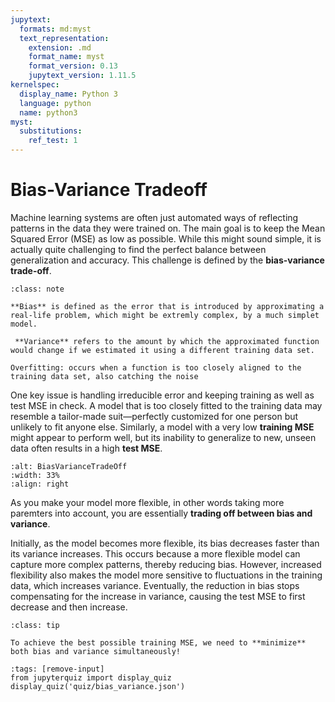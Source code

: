 ```yaml
---
jupytext:
  formats: md:myst
  text_representation:
    extension: .md
    format_name: myst
    format_version: 0.13
    jupytext_version: 1.11.5
kernelspec:
  display_name: Python 3
  language: python
  name: python3
myst:
  substitutions:
    ref_test: 1
---
```


# <i class="fa-solid fa-handshake"></i> Bias-Variance Tradeoff

Machine learning systems are often just automated ways of reflecting patterns in the data they were trained on. The main goal is to keep the Mean Squared Error (MSE) as low as possible. While this might sound simple, it is actually quite challenging to find the perfect balance between generalization and accuracy. This challenge is defined by the **bias-variance trade-off**.

```{admonition} Remember
:class: note

**Bias** is defined as the error that is introduced by approximating a real-life problem, which might be extremly complex, by a much simplet model. 
 
 **Variance** refers to the amount by which the approximated function would change if we estimated it using a different training data set. 
```

```{margin}
Overfitting: occurs when a function is too closely aligned to the training data set, also catching the noise 
```

One key issue is handling irreducible error and keeping training as well as test MSE in check. A model that is too closely fitted to the training data may resemble a tailor-made suit—perfectly customized for one person but unlikely to fit anyone else. Similarly, a model with a very low **training MSE** might appear to perform well, but its inability to generalize to new, unseen data often results in a high **test MSE**.


```{image} figures/bias_variance.drawio.png
:alt: BiasVarianceTradeOff
:width: 33%
:align: right
```

As you make your model more flexible, in other words taking more paremters into account, you are essentially **trading off between bias and variance**.

Initially, as the model becomes more flexible, its bias decreases faster than its variance increases. This occurs because a more flexible model can capture more complex patterns, thereby reducing bias. However, increased flexibility also makes the model more sensitive to fluctuations in the training data, which increases variance. Eventually, the reduction in bias stops compensating for the increase in variance, causing the test MSE to first decrease and then increase.


```{admonition} Summary
:class: tip

To achieve the best possible training MSE, we need to **minimize** both bias and variance simultaneously!
```

```{code-cell} ipython3
:tags: [remove-input]
from jupyterquiz import display_quiz
display_quiz('quiz/bias_variance.json')
```
